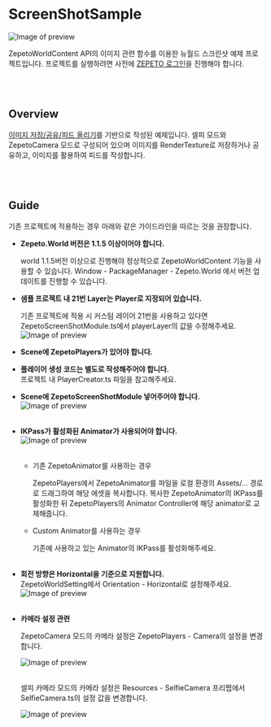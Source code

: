 # ScreenShotSample

![Image of preview](https://github.com/naverz/zepeto-multiplay-example/blob/main/Assets/Resources/ScreenShot/doc/ScreenShotSample.png)


ZepetoWorldContent API의 이미지 관련 함수를 이용한 뉴월드 스크린샷 예제 프로젝트입니다. 프로젝트를 실행하려면 사전에 [ZEPETO 로그인](https://studio.zepeto.me/kr/guides/preparing-for-world-creating)을 진행해야 합니다.


<br/><br/>

## Overview
[이미지 저장/공유/피드 올리기](https://studio.zepeto.me/kr/guides/image-save-share-upload)를 기반으로 작성된 예제입니다. 셀피 모드와 ZepetoCamera 모드로 구성되어 있으며 이미지를 RenderTexture로 저장하거나 공유하고, 이미지를 활용하여 피드를 작성합니다.


<br/><br/>

## Guide

기존 프로젝트에 적용하는 경우 아래와 같은 가이드라인을 따르는 것을 권장합니다.

- **Zepeto.World 버전은 1.1.5 이상이어야 합니다.**
    
    world 1.1.5버전 이상으로 진행해야 정상적으로 ZepetoWorldContent 기능을 사용할 수 있습니다. Window - PackageManager - Zepeto.World 에서 버전 업데이트를 진행할 수 있습니다.
    

- **샘플 프로젝트 내 21번 Layer는 Player로 지정되어 있습니다.**
    
    기존 프로젝트에 적용 시 커스텀 레이어 21번을 사용하고 있다면 ZepetoScreenShotModule.ts에서 playerLayer의 값을 수정해주세요.
![Image of preview](https://github.com/naverz/zepeto-multiplay-example/blob/main/Assets/Resources/ScreenShot/doc/ScreenShot_Setting1.png)<br/>
- **Scene에 ZepetoPlayers가 있어야 합니다.**<br/>

- **플레이어 생성 코드는 별도로 작성해주어야 합니다.**    
    프로젝트 내 PlayerCreator.ts 파일을 참고해주세요.<br/>


- **Scene에 ZepetoScreenShotModule 넣어주어야 합니다.**<br/>
![Image of preview](https://github.com/naverz/zepeto-multiplay-example/blob/main/Assets/Resources/ScreenShot/doc/ScreenShot_Setting2.png)<br/><br/>

- **IKPass가 활성화된 Animator가 사용되어야 합니다.**<br/>
![Image of preview](https://github.com/naverz/zepeto-multiplay-example/blob/main/Assets/Resources/ScreenShot/doc/ScreenShot_Setting3.png)<br/><br/>

    - 기존 ZepetoAnimator를 사용하는 경우
    
      ZepetoPlayers에서 ZepetoAnimator를 파일을 로컬 환경의 Assets/... 경로로 드래그하여 해당 에셋을 복사합니다. 복사한 ZepetoAnimator의 IKPass를 활성화한 뒤 ZepetoPlayers의 Animator Controller에 해당 animator로 교체해줍니다.
    
    - Custom Animator를 사용하는 경우
    
      기존에 사용하고 있는 Animator의 IKPass를 활성화해주세요.<br/><br/>
    
- **회전 방향은 Horizontal을 기준으로 지원합니다.**<br/>
ZepetoWorldSetting에서 Orientation - Horizontal로 설정해주세요.<br/>
![Image of preview](https://github.com/naverz/zepeto-multiplay-example/blob/main/Assets/Resources/ScreenShot/doc/ScreenShot_Setting4.png)<br/><br/>

- **카메라 설정 관련**<br/>
    
    ZepetoCamera 모드의 카메라 설정은 ZepetoPlayers - Camera의 설정을 변경합니다.<br/>
    
    ![Image of preview](https://github.com/naverz/zepeto-multiplay-example/blob/main/Assets/Resources/ScreenShot/doc/ScreenShot_Setting5.png)<br/><br/>

    셀피 카메라 모드의 카메라 설정은 Resources - SelfieCamera 프리팹에서 SelfieCamera.ts의 설정 값을 변경합니다.<br/>

    ![Image of preview](https://github.com/naverz/zepeto-multiplay-example/blob/main/Assets/Resources/ScreenShot/doc/ScreenShot_Setting6.png)<br/><br/>

